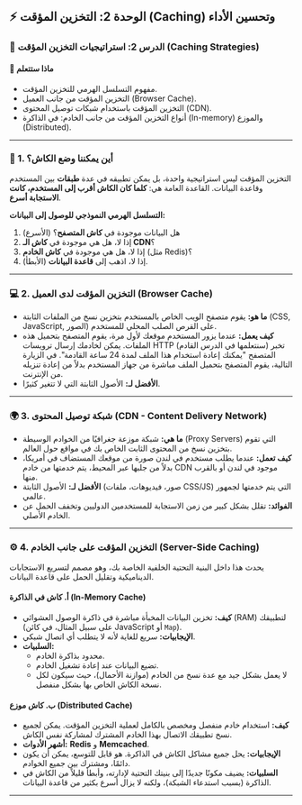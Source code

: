 ## ⚡ الوحدة 2: التخزين المؤقت (Caching) وتحسين الأداء

### 📘 الدرس 2: استراتيجيات التخزين المؤقت (Caching Strategies)

#### 🧠 **ماذا ستتعلم**
* مفهوم التسلسل الهرمي للتخزين المؤقت.
* التخزين المؤقت من جانب العميل (Browser Cache).
* التخزين المؤقت باستخدام شبكات توصيل المحتوى (CDN).
* أنواع التخزين المؤقت من جانب الخادم: في الذاكرة (In-memory) والموزع (Distributed).

---
### 🤔 1. أين يمكننا وضع الكاش؟
التخزين المؤقت ليس استراتيجية واحدة، بل يمكن تطبيقه في عدة **طبقات** بين المستخدم وقاعدة البيانات. القاعدة العامة هي: **كلما كان الكاش أقرب إلى المستخدم، كانت الاستجابة أسرع**.

**التسلسل الهرمي النموذجي للوصول إلى البيانات:**
1.  هل البيانات موجودة في **كاش المتصفح**؟ (الأسرع)
2.  إذا لا، هل هي موجودة في **كاش الـ CDN**؟
3.  إذا لا، هل هي موجودة في **كاش الخادم** (مثل Redis)؟
4.  إذا لا، اذهب إلى **قاعدة البيانات** (الأبطأ).

---
### 💻 2. التخزين المؤقت لدى العميل (Browser Cache)
* **ما هو:** يقوم متصفح الويب الخاص بالمستخدم بتخزين نسخ من الملفات الثابتة (CSS, JavaScript, الصور) على القرص الصلب المحلي للمستخدم.
* **كيف يعمل:** عندما يزور المستخدم موقعك لأول مرة، يقوم المتصفح بتحميل هذه الملفات. يمكن لخادمك إرسال ترويسات HTTP (سنتعلمها في الدرس القادم) تخبر المتصفح "يمكنك إعادة استخدام هذا الملف لمدة 24 ساعة القادمة". في الزيارة التالية، يقوم المتصفح بتحميل الملف مباشرة من جهاز المستخدم بدلاً من إعادة تنزيله من الإنترنت.
* **الأفضل لـ:** الأصول الثابتة التي لا تتغير كثيرًا.

---
### 🌍 3. شبكة توصيل المحتوى (CDN - Content Delivery Network)
* **ما هي:** شبكة موزعة جغرافيًا من الخوادم الوسيطة (Proxy Servers) التي تقوم بتخزين نسخ من المحتوى الثابت الخاص بك في مواقع حول العالم.
* **كيف تعمل:** عندما يطلب مستخدم في لندن صورة من موقعك المستضاف في أمريكا، بدلاً من جلبها عبر المحيط، يتم خدمتها من خادم CDN موجود في لندن أو بالقرب منها.
* **الأفضل لـ:** الأصول الثابتة (صور، فيديوهات، ملفات CSS/JS) التي يتم خدمتها لجمهور عالمي.
* **الفوائد:** تقلل بشكل كبير من زمن الاستجابة للمستخدمين الدوليين وتخفف الحمل عن الخادم الأصلي.

---
### ⚙️ 4. التخزين المؤقت على جانب الخادم (Server-Side Caching)
يحدث هذا داخل البنية التحتية الخلفية الخاصة بك، وهو مصمم لتسريع الاستجابات الديناميكية وتقليل الحمل على قاعدة البيانات.

#### **أ. كاش في الذاكرة (In-Memory Cache)**
* **كيف:** تخزين البيانات المخبأة مباشرة في ذاكرة الوصول العشوائي (RAM) لتطبيقك (على سبيل المثال، في كائن JavaScript أو `Map`).
* **الإيجابيات:** سريع للغاية لأنه لا يتطلب أي اتصال شبكي.
* **السلبيات:**
    * محدود بذاكرة الخادم.
    * تضيع البيانات عند إعادة تشغيل الخادم.
    * لا يعمل بشكل جيد مع عدة نسخ من الخادم (موازنة الأحمال)، حيث سيكون لكل نسخة الكاش الخاص بها بشكل منفصل.

#### **ب. كاش موزع (Distributed Cache)**
* **كيف:** استخدام خادم منفصل ومخصص بالكامل لعملية التخزين المؤقت. يمكن لجميع نسخ تطبيقك الاتصال بهذا الخادم المشترك لمشاركة نفس الكاش.
* **أشهر الأدوات:** **Redis** و **Memcached**.
* **الإيجابيات:** يحل جميع مشاكل الكاش في الذاكرة. هو قابل للتوسع، يمكن أن يكون دائمًا، ومشترك بين جميع الخوادم.
* **السلبيات:** يضيف مكونًا جديدًا إلى بنيتك التحتية لإدارته، وأبطأ قليلاً من الكاش في الذاكرة (بسبب استدعاء الشبكة)، ولكنه لا يزال أسرع بكثير من قاعدة البيانات.

---
